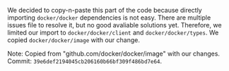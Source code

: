 We decided to copy-n-paste this part of the code because directly
importing `docker/docker` dependencies is not easy. There are multiple issues
file to resolve it, but no good avaliable solutions yet. Therefore, we
limited our import to `docker/docker/client` and `docker/docker/types`. We
copied `docker/docker/image` with our change.

Note: Copied from "github.com/docker/docker/image" with our changes. Commit:
`39e6def2194045cb206160b66bf309f486bd7e64`.